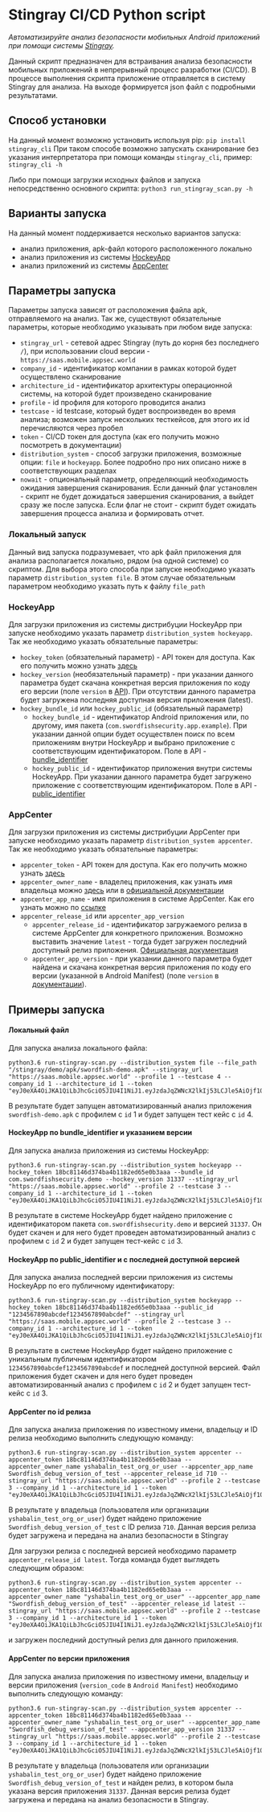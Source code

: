 # Stingray CI/CD Python script
*Автоматизируйте анализ безопасности мобильных Android приложений при помощи системы [Stingray](https://stingray-mobile.ru/).*

Данный скрипт предназначен для встраивания анализа безопасности мобильных приложений в непрерывный процесс разработки (CI/CD).
В процессе выполнения скрипта приложение отправляется в систему Stingray для анализа. На выходе формируется json файл с подробными результатами.

## Способ установки
На данный момент возможно установить используя pip:
`pip install stingray_cli`
При таком способе возможно запускать сканирование без указания интерпретатора при помощи команды `stingray_cli`, пример:
`stingray_cli -h`

Либо при помощи загрузки исходных файлов и запуска непосредственно основного скрипта:
`python3 run_stingray_scan.py -h`

## Варианты запуска
На данный момент поддерживается несколько вариантов запуска:
 * анализ приложения, apk-файл которого расположенного локально
 * анализ приложения из системы [HockeyApp](https://hockeyapp.net/)
 * анализ приложений из системы [AppCenter](https://appcenter.ms)

## Параметры запуска
Параметры запуска зависят от расположения файла apk, отправляемого на анализ. Так же, существуют обязательные параметры, которые необходимо указывать при любом виде запуска:
 * `stingray_url` - сетевой адрес Stingray (путь до корня без последнего `/`), при использовании cloud версии - `https://saas.mobile.appsec.world`
 * `company_id` - идентификатор компании в рамках которой будет осуществлено сканирование
 * `architecture_id` - идентификатор архитектуры операционной системы, на которой будет произведено сканирование
 * `profile` - id профиля для которого проводится анализ
 * `testcase` - id testcase, который будет воспроизведен во время анализа; возможен запуск нескольких тесткейсов, для этого их id перечисляются через пробел
 * `token` - CI/CD токен для доступа (как его получить можно посмотреть в документации)
 * `distribution_system` - способ загрузки приложения, возможные опции: `file` и `hockeyapp`. Более подробно про них описано ниже в соответствующих разделах
 * `nowait` - опциональный параметр, определяющий необходимость ожидания завершения сканирования. Если данный флаг установлен - скрипт не будет дожидаться завершения сканирования, а выйдет сразу же после запуска. Если флаг не стоит - скрипт будет ожидать завершения процесса анализа и формировать отчет.

### Локальный запуск
Данный вид запуска подразумевает, что apk файл приложения для анализа располагается локально, рядом (на одной системе) со скриптом.
Для выбора этого способа при запуске необходимо указать параметр `distribution_system file`. В этом случае обязательным параметром необходимо указать путь к файлу `file_path`

### HockeyApp
Для загрузки приложения из системы дистрибуции HockeyApp при запуске необходимо указать параметр `distribution_system hockeyapp`. Так же необходимо указать обязательные параметры:
 * `hockey_token` (обязательный параметр) - API токен для доступа. Как его получить можно узнать [здесь](https://rink.hockeyapp.net/manage/auth_tokens)
 * `hockey_version` (необязательный параметр) - при указании данного параметра будет скачана конкретная версия приложения по коду его версии (поле `version` в [API](https://support.hockeyapp.net/kb/api/api-versions)). При отсутствии данного параметра будет загружена последняя доступная версия приложения (latest).
 * `hockey_bundle_id` или `hockey_public_id` (обязательный параметр)
    * `hockey_bundle_id` - идентификатор Android приложения или, по другому, имя пакета (`com.swordfishsecurity.app.example`). При указании данной опции будет осуществлен поиск по всем приложениям внутри HockeyApp и выбрано приложение с соответствующим идентификатором. Поле в API - [bundle_identifier](https://support.hockeyapp.net/kb/api/api-apps)
    * `hockey_public_id` - идентификатор приложения внутри системы HockeyApp. При указании данного параметра будет загружено приложение с соответствующим идентификатором. Поле в API - [public_identifier](https://support.hockeyapp.net/kb/api/api-apps)

### AppCenter
Для загрузки приложения из системы дистрибуции AppCenter при запуске необходимо указать параметр `distribution_system appcenter`. Так же необходимо указать обязательные параметры:
 * `appcenter_token` - API токен для доступа. Как его получить можно узнать [здесь](https://docs.microsoft.com/en-us/appcenter/api-docs/)
 * `appcenter_owner_name` - владелец приложения, как узнать имя владельца можно [здесь](https://intercom.help/appcenter/en/articles/1764707-how-to-find-the-app-name-and-owner-name-from-your-app-url) или в [официальной документации](https://docs.microsoft.com/en-us/appcenter/api-docs/#find-your-app-center-app-name-and-owner-name)
 * `appcenter_app_name` - имя приложения в системе AppCenter. Как его узнать можно по [ссылке](https://docs.microsoft.com/en-us/appcenter/api-docs/#find-your-app-center-app-name-and-owner-name)
 * `appcenter_release_id` или `appcenter_app_version`
    * `appcenter_release_id` - идентификатор загружаемого релиза в системе AppCenter для конкретного приложения. Возможно выставить значение `latest` - тогда будет загружен последний доступный релиз приложения. [Официальная документация](https://openapi.appcenter.ms/#/distribute/releases_getLatestByUser)
    * `appcenter_app_version` - при указании данного параметра будет найдена и скачана конкретная версия приложения по коду его версии (указанной в Android Manifest) (поле `version` в [документации](https://openapi.appcenter.ms/#/distribute/releases_list)).

## Примеры запуска

#### Локальный файл
Для запуска анализа локального файла:

```
python3.6 run-stingray-scan.py --distribution_system file --file_path "/stingray/demo/apk/swordfish-demo.apk" --stingray_url "https://saas.mobile.appsec.world" --profile 1 --testcase 4 --company_id 1 --architecture_id 1 --token "eyJ0eXA4OiJKA1QiLbJhcGciO5JIU4I1NiJ1.eyJzdaJqZWNcX2lkIj53LCJle5AiOjf1OTM5OTU3MjB1.hfI6c4VN_U2mo5VfRoENPvJCvpxhLzjHqI0gxqgr2Bs"
```

В результате будет запущен автоматизированный анализ приложения `swordfish-demo.apk` с профилем с `id` 1 и будет запущен тест кейс с `id` 4.

#### HockeyApp по bundle_identifier и указанием версии
Для запуска анализа приложения из системы HockeyApp:

```
python3.6 run-stingray-scan.py --distribution_system hockeyapp --hockey_token 18bc81146d374ba4b1182ed65e0b3aaa --bundle_id com.swordfishsecurity.demo --hockey_version 31337 --stingray_url "https://saas.mobile.appsec.world" --profile 2 --testcase 3 --company_id 1 --architecture_id 1 --token "eyJ0eXA4OiJKA1QiLbJhcGciO5JIU4I1NiJ1.eyJzdaJqZWNcX2lkIj53LCJle5AiOjf1OTM5OTU3MjB1.hfI6c4VN_U2mo5VfRoENPvJCvpxhLzjHqI0gxqgr2Bs"
```

В результате в системе HockeyApp будет найдено приложение с идентификатором пакета `com.swordfishsecurity.demo` и версией `31337`. Он будет скачен и для него будет проведен автоматизированный анализ с профилем с `id` 2 и будет запущен тест-кейс с `id` 3.

#### HockeyApp по public_identifier и с последней доступной версией
Для запуска анализа последней версии приложения из системы HockeyApp по его публичному идентификатору:

```
python3.6 run-stingray-scan.py --distribution_system hockeyapp --hockey_token 18bc81146d374ba4b1182ed65e0b3aaa --public_id "1234567890abcdef1234567890abcdef" --stingray_url "https://saas.mobile.appsec.world" --profile 2 --testcase 3 --company_id 1 --architecture_id 1 --token "eyJ0eXA4OiJKA1QiLbJhcGciO5JIU4I1NiJ1.eyJzdaJqZWNcX2lkIj53LCJle5AiOjf1OTM5OTU3MjB1.hfI6c4VN_U2mo5VfRoENPvJCvpxhLzjHqI0gxqgr2Bs"
```

В результате в системе HockeyApp будет найдено приложение с уникальным публичным идентификатором `1234567890abcdef1234567890abcdef` и последней доступной версией. Файл приложения будет скачен и для него будет проведен автоматизированный анализ с профилем с `id` 2 и будет запущен тест-кейс с `id` 3.

#### AppCenter по id релиза
Для запуска анализа приложения по известному имени, владельцу и ID релиза необходимо выполнить следующую команду:

```
python3.6 run-stingray-scan.py --distribution_system appcenter --appcenter_token 18bc81146d374ba4b1182ed65e0b3aaa --appcenter_owner_name yshabalin_test_org_or_user --appcenter_app_name Swordfish_debug_version_of_test --appcenter_release_id 710 --stingray_url "https://saas.mobile.appsec.world" --profile 2 --testcase 3 --company_id 1 --architecture_id 1 --token "eyJ0eXA4OiJKA1QiLbJhcGciO5JIU4I1NiJ1.eyJzdaJqZWNcX2lkIj53LCJle5AiOjf1OTM5OTU3MjB1.hfI6c4VN_U2mo5VfRoENPvJCvpxhLzjHqI0gxqgr2Bs"
```

В результате у владельца (пользователя или организации `yshabalin_test_org_or_user`) будет найдено приложение `Swordfish_debug_version_of_test` с ID релиза `710`. Данная версия релиза будет загружена и передана на анализ безопасности в Stingray

Для загрузки релиза с последней версией необходимо параметр `appcenter_release_id latest`. Тогда команда будет выглядеть следующим образом:

```
python3.6 run-stingray-scan.py --distribution_system appcenter --appcenter_token 18bc81146d374ba4b1182ed65e0b3aaa --appcenter_owner_name "yshabalin_test_org_or_user" --appcenter_app_name "Swordfish_debug_version_of_test" --appcenter_release_id latest --stingray_url "https://saas.mobile.appsec.world" --profile 2 --testcase 3 --company_id 1 --architecture_id 1 --token "eyJ0eXA4OiJKA1QiLbJhcGciO5JIU4I1NiJ1.eyJzdaJqZWNcX2lkIj53LCJle5AiOjf1OTM5OTU3MjB1.hfI6c4VN_U2mo5VfRoENPvJCvpxhLzjHqI0gxqgr2Bs"
```

и загружен последний доступный релиз для данного приложения.

#### AppCenter по версии приложения
Для запуска анализа приложения по известному имени, владельцу и версии приложения (`version_code` в `Android Manifest`) необходимо выполнить следующую команду:

```
python3.6 run-stingray-scan.py --distribution_system appcenter --appcenter_token 18bc81146d374ba4b1182ed65e0b3aaa --appcenter_owner_name "yshabalin_test_org_or_user" --appcenter_app_name "Swordfish_debug_version_of_test" --appcenter_app_version 31337 --stingray_url "https://saas.mobile.appsec.world" --profile 2 --testcase 3 --company_id 1 --architecture_id 1 --token "eyJ0eXA4OiJKA1QiLbJhcGciO5JIU4I1NiJ1.eyJzdaJqZWNcX2lkIj53LCJle5AiOjf1OTM5OTU3MjB1.hfI6c4VN_U2mo5VfRoENPvJCvpxhLzjHqI0gxqgr2Bs"
```

В результате у владельца (пользователя или организации `yshabalin_test_org_or_user`) будет найдено приложение `Swordfish_debug_version_of_test` и найден релиз, в котором была указана версия приложения `31337`. Данная версия релиза будет загружена и передана на анализ безопасности в Stingray.
